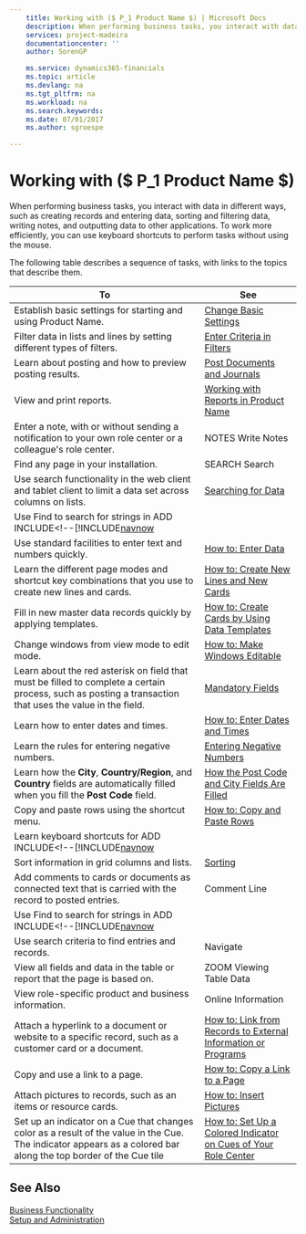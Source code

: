 ```yaml
---
    title: Working with ($ P_1 Product Name $) | Microsoft Docs
    description: When performing business tasks, you interact with data in different ways, such as creating records and entering data, sorting and filtering data, writing notes, and outputting data to other applications. To work more efficiently, you can use keyboard shortcuts to perform tasks without using the mouse.
    services: project-madeira
    documentationcenter: ''
    author: SorenGP

    ms.service: dynamics365-financials
    ms.topic: article
    ms.devlang: na
    ms.tgt_pltfrm: na
    ms.workload: na
    ms.search.keywords:
    ms.date: 07/01/2017
    ms.author: sgroespe

---
```

# Working with ($ P_1 Product Name $)
When performing business tasks, you interact with data in different ways, such as creating records and entering data, sorting and filtering data, writing notes, and outputting data to other applications. To work more efficiently, you can use keyboard shortcuts to perform tasks without using the mouse.  
  
 The following table describes a sequence of tasks, with links to the topics that describe them.  
  
|**To**|**See**|  
|------------|-------------|  
|Establish basic settings for starting and using Product Name.|[Change Basic Settings](../FullExperience/change-basic-settings.md)|  
|Filter data in lists and lines by setting different types of filters.|[Enter Criteria in Filters](../FullExperience/enter-criteria-in-filters.md)|  
|Learn about posting and how to preview posting results.|[Post Documents and Journals](../FullExperience/post-documents-and-journals.md)|  
|View and print reports.|[Working with Reports in Product Name](../FullExperience/working-with-reports-in-$-p_1-product-name-$-.md)|  
|Enter a note, with or without sending a notification to your own role center or a colleague's role center.|NOTES Write Notes|  
|Find any page in your installation.|SEARCH Search|  
|Use search functionality in the web client and tablet client to limit a data set across columns on lists.|[Searching for Data](../FullExperience/searching-for-data.md)|  
|Use Find to search for strings in ADD INCLUDE<!--[!INCLUDE[navnow](../../includes/how-to-use-find-go-to.md)|  
|Use standard facilities to enter text and numbers quickly.|[How to: Enter Data](../FullExperience/how-to-enter-data.md)|  
|Learn the different page modes and shortcut key combinations that you use to create new lines and cards.|[How to: Create New Lines and New Cards](../FullExperience/how-to-create-new-lines-and-new-cards.md)|  
|Fill in new master data records quickly by applying templates.|[How to: Create Cards by Using Data Templates](../FullExperience/how-to-create-cards-by-using-data-templates.md)|  
|Change windows from view mode to edit mode.|[How to: Make Windows Editable](../FullExperience/how-to-make-windows-editable.md)|  
|Learn about the red asterisk on field that must be filled to complete a certain process, such as posting a transaction that uses the value in the field.|[Mandatory Fields](../FullExperience/mandatory-fields.md)|  
|Learn how to enter dates and times.|[How to: Enter Dates and Times](../FullExperience/how-to-enter-dates-and-times.md)|  
|Learn the rules for entering negative numbers.|[Entering Negative Numbers](../FullExperience/entering-negative-numbers.md)|  
|Learn how the **City**, **Country/Region**, and **Country** fields are automatically filled when you fill the **Post Code** field.|[How the Post Code and City Fields Are Filled](../FullExperience/how-the-post-code-and-city-fields-are-filled.md)|  
|Copy and paste rows using the shortcut menu.|[How to: Copy and Paste Rows](../FullExperience/how-to-copy-and-paste-rows.md)|  
|Learn keyboard shortcuts for ADD INCLUDE<!--[!INCLUDE[navnow](../../includes/keyboard-shortcuts.md)|  
|Sort information in grid columns and lists.|[Sorting](../FullExperience/sorting.md)|  
|Add comments to cards or documents as connected text that is carried with the record to posted entries.|Comment Line|  
|Use Find to search for strings in ADD INCLUDE<!--[!INCLUDE[navnow](../../includes/how-to-use-find-go-to.md)|  
|Use search criteria to find entries and records.|Navigate|  
|View all fields and data in the table or report that the page is based on.|ZOOM Viewing Table Data|  
|View role-specific product and business information.|Online Information|  
|Attach a hyperlink to a document or website to a specific record, such as a customer card or a document.|[How to: Link from Records to External Information or Programs](../FullExperience/how-to-link-from-records-to-external-information-or-programs.md)|  
|Copy and use a link to a page.|[How to: Copy a Link to a Page](../FullExperience/how-to-copy-a-link-to-a-page.md)|  
|Attach pictures to records, such as an items or resource cards.|[How to: Insert Pictures](../FullExperience/how-to-insert-pictures.md)|  
|Set up an indicator on a Cue that changes color as a result of the value in the Cue. The indicator appears as a colored bar along the top border of the Cue tile|[How to: Set Up a Colored Indicator on Cues of Your Role Center](../FullExperience/How%20to:%20Set%20Up%20a%20Colored%20Indicator%20on%20Cues%20of%20Your%20Role%20Center.md)|  
  
## See Also  
 [Business Functionality](../FullExperience/Business%20Functionality.md)   
 [Setup and Administration](../FullExperience/setup-and-administration.md)
